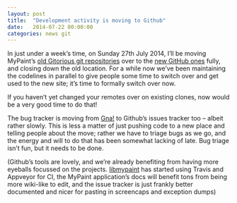 ```yaml
---
layout: post
title:  "Development activity is moving to Github"
date:   2014-07-22 00:00:00
categories: news git
---
```


In just under a week’s time, on Sunday 27th July 2014, I’ll be moving
MyPaint’s [old Gitorious git
repositories](https://gitorious.org/mypaint/) over to the [new GitHub
ones](https://github.com/mypaint) fully, and closing down the old
location. For a while now we’ve been maintaining the codelines in
parallel to give people some time to switch over and get used to the new
site; it’s time to formally switch over now.

If you haven’t yet changed your remotes over on existing clones, now
would be a very good time to do that!

The bug tracker is moving from
[Gna!](https://gna.org/bugs/?group=mypaint) to Github’s issues tracker
too – albeit rather slowly. This is less a matter of just pushing code
to a new place and telling people about the move; rather we have to
triage bugs as we go, and the energy and will to do that has been
somewhat lacking of late. Bug triage isn’t fun, but it needs to be done.

(Github’s tools are lovely, and we’re already benefiting from having
more eyeballs focussed on the projects.
[libmypaint](https://github.com/mypaint/libmypaint) has started using
Travis and Appveyor for CI, the MyPaint application’s docs will benefit
tons from being more wiki-like to edit, and the issue tracker is just
frankly better documented and nicer for pasting in screencaps and
exception dumps)


